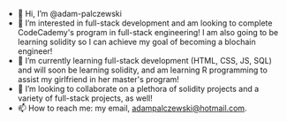 - 👋 Hi, I’m @adam-palczewski
- 👀 I’m interested in full-stack development and am looking to complete CodeCademy's program in full-stack engineering! I am also going to be learning solidity so I can achieve my goal of becoming a blochain engineer!
- 🌱 I’m currently learning full-stack development (HTML, CSS, JS, SQL) and will soon be learning solidity, and am learning R programming to assist my girlfriend in her master's program!
- 💞️ I’m looking to collaborate on a plethora of solidity projects and a variety of full-stack projects, as well!
- 📫 How to reach me: my email, adampalczewski@hotmail.com.
